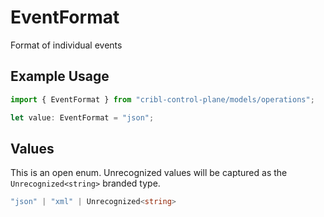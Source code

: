 # EventFormat

Format of individual events

## Example Usage

```typescript
import { EventFormat } from "cribl-control-plane/models/operations";

let value: EventFormat = "json";
```

## Values

This is an open enum. Unrecognized values will be captured as the `Unrecognized<string>` branded type.

```typescript
"json" | "xml" | Unrecognized<string>
```